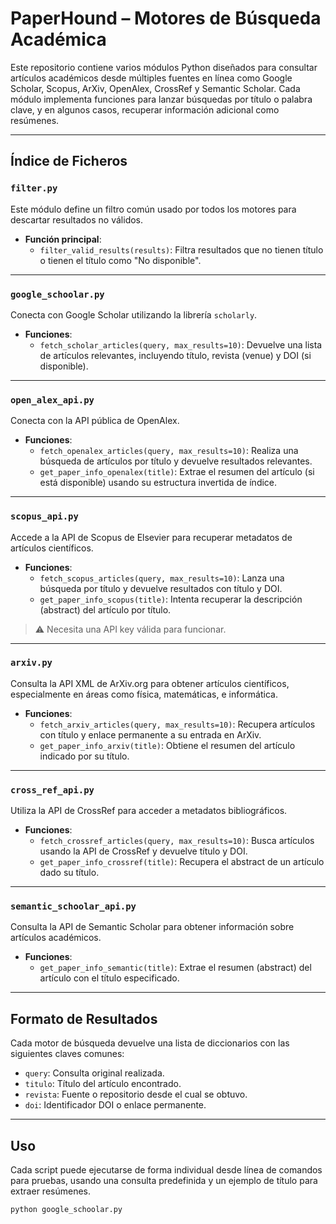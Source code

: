 # PaperHound – Motores de Búsqueda Académica

Este repositorio contiene varios módulos Python diseñados para consultar artículos académicos desde múltiples fuentes en línea como Google Scholar, Scopus, ArXiv, OpenAlex, CrossRef y Semantic Scholar. Cada módulo implementa funciones para lanzar búsquedas por título o palabra clave, y en algunos casos, recuperar información adicional como resúmenes.

---

## Índice de Ficheros

### `filter.py`
Este módulo define un filtro común usado por todos los motores para descartar resultados no válidos.

- **Función principal**:
  - `filter_valid_results(results)`: Filtra resultados que no tienen título o tienen el título como "No disponible".

---

### `google_schoolar.py`
Conecta con Google Scholar utilizando la librería `scholarly`.

- **Funciones**:
  - `fetch_scholar_articles(query, max_results=10)`: Devuelve una lista de artículos relevantes, incluyendo título, revista (venue) y DOI (si disponible).

---

### `open_alex_api.py`
Conecta con la API pública de OpenAlex.

- **Funciones**:
  - `fetch_openalex_articles(query, max_results=10)`: Realiza una búsqueda de artículos por título y devuelve resultados relevantes.
  - `get_paper_info_openalex(title)`: Extrae el resumen del artículo (si está disponible) usando su estructura invertida de índice.

---

### `scopus_api.py`
Accede a la API de Scopus de Elsevier para recuperar metadatos de artículos científicos.

- **Funciones**:
  - `fetch_scopus_articles(query, max_results=10)`: Lanza una búsqueda por título y devuelve resultados con título y DOI.
  - `get_paper_info_scopus(title)`: Intenta recuperar la descripción (abstract) del artículo por título.

> ⚠️ Necesita una API key válida para funcionar.

---

### `arxiv.py`
Consulta la API XML de ArXiv.org para obtener artículos científicos, especialmente en áreas como física, matemáticas, e informática.

- **Funciones**:
  - `fetch_arxiv_articles(query, max_results=10)`: Recupera artículos con título y enlace permanente a su entrada en ArXiv.
  - `get_paper_info_arxiv(title)`: Obtiene el resumen del artículo indicado por su título.

---

### `cross_ref_api.py`
Utiliza la API de CrossRef para acceder a metadatos bibliográficos.

- **Funciones**:
  - `fetch_crossref_articles(query, max_results=10)`: Busca artículos usando la API de CrossRef y devuelve título y DOI.
  - `get_paper_info_crossref(title)`: Recupera el abstract de un artículo dado su título.

---

### `semantic_schoolar_api.py`
Consulta la API de Semantic Scholar para obtener información sobre artículos académicos.

- **Funciones**:
  - `get_paper_info_semantic(title)`: Extrae el resumen (abstract) del artículo con el título especificado.

---

## Formato de Resultados

Cada motor de búsqueda devuelve una lista de diccionarios con las siguientes claves comunes:

- `query`: Consulta original realizada.
- `titulo`: Título del artículo encontrado.
- `revista`: Fuente o repositorio desde el cual se obtuvo.
- `doi`: Identificador DOI o enlace permanente.

---

## Uso

Cada script puede ejecutarse de forma individual desde línea de comandos para pruebas, usando una consulta predefinida y un ejemplo de título para extraer resúmenes.

```bash
python google_schoolar.py
